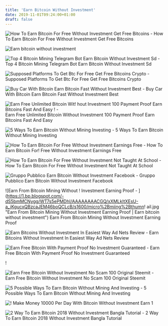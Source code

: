 ```yaml
---
title: 'Earn Bitcoin Without Investment'
date: 2019-11-01T09:24:00+01:00
draft: false
---
```


![How To Earn Bitcoin For Free Without Investment Get Free Bitcoins - ](https://i.gr-assets.com/images/S/compressed.photo.goodreads.com/books/1562683460l/46816089._SY475_.jpg "How To Earn Bitcoin For Free Without Investment Get Free Bitcoins | Earn bitcoin without investment") How To Earn Bitcoin For Free Without Investment Get Free Bitcoins

![Earn bitcoin without investment](https://i.ytimg.com/vi/Y6c8gU2QZ38/maxresdefault.jpg "Earn bitcoin without investment") 

![Top 4 Bitcoin Mining Telegram Bot Earn Bitcoin Without Investment Sd - ](https://upcrypto.org/wp-content/uploads/2019/05/top-4-bitcoin-mining-telegram-bot-earn-bitcoin-without-investment-sd-reza-tube-bangla.jpg "Top 4 Bitcoin Mining Telegram Bot Earn Bitcoin Without Investment Sd | Earn bitcoin without investme!   nt") Top 4 Bitcoin Mining Telegram Bot Earn Bitcoin Without Investment Sd

![Supposed Platforms To Get Btc For Free Get Free Bitcoins Crypto - ](https://www.cryptopostgazette.com/wp-content/uploads/2018/09/bitcoin.jpg "Supposed Platforms To Get Btc For Free Get Free Bitcoins Crypto | Earn bitcoin without investment") Supposed Platforms To Get Btc For Free Get Free Bitcoins Crypto

![Buy Car With Bitcoin Earn Bitcoin Fast Without Investment Best - ](https://i.pinimg.com/736x/38/aa/47/38aa4758d9a27c0022c0ead3867ffffc.jpg "Buy Car With Bitcoin Earn Bitcoin Fast Without Investment Best | Earn bitcoin without investment") Buy Car With Bitcoin Earn Bitcoin Fast Without Investment Best

![Earn Free Unlimited Bitcoin Wit!   hout Investment 100 Payment Proof Earn Bitcoins Fast And Easy !   - ](https://i.ytimg.com/vi/ZhBPghf2v34/maxresdefault.jpg "Earn Free Unlimited Bitcoin Without Investment 100 Payment Proof Earn Bitcoins Fast And Easy | Earn bitcoin without investment") Earn Free Unlimited Bitcoin Without Investment 100 Payment Proof Earn Bitcoins Fast And Easy

![5 Ways To Earn Bitcoin Without Mining Investing - ](https://u.today/sites/default/files/styles/1200x/public/2019-05/5%20Ways%20to%20Earn%20Bitcoin%20Without%20Mining%20%26%20Investing.jpg?itok=rxg8e5Db "5 Ways To Earn Bitcoin Without Mining Investing | Earn bitcoin without investment") 5 Ways To Earn Bitcoin Without Mining Investing

![How To Earn Bitcoin For Free Without Investment Earnings Free - ](https://i.pinimg.com/originals/0e/ba/2a/0eba2a27f265aff308e828cb61ac7d83.png "How To Earn Bitcoin For Free Without Investment Earnings Free | Earn bitcoin without investment") How To Earn Bitcoin For! Free Without Investment Earnings Free

![How To Earn Bitcoin For Free Without Investment Not Taught At School - ](https://nottaughtatschool.co.uk/wp-content/uploads/2018/02/How-to-earn-bitcoin-for-free..png "How To Earn Bitcoin For Free Without Investment Not Taught At School | Earn bitcoin without investment") How To Earn Bitcoin For Free Without Investment Not Taught At School

![Gruppo Pubblico Earn Bitcoin Without Investment Facebook - ](https://lookaside.fbsbx.com/lookaside/crawler/media/?media_id=1008741489325973 "Gruppo Pubblico Earn Bitcoin Without Investment Facebook | Earn bitcoin without investment") Gruppo Pubblico Earn Bitcoin Without Investment Facebook

![Earn From Bitcoin Mining Without !   Investment Earning Proof - ](https://1.bp.blogspot.com/-dS5bmMCNygg/WT7s5ePMDhI/AAAAAAAACGQ/xXMLkItXEsU-a_jKgucxQBzcaJEM46boQCLcB/s1600/micro%2Bmiing%2Bthumn!   ail.jpg "Earn From Bitcoin Mining Without Investment Earning Proof | Earn bitcoin without investment") Earn From Bitcoin Mining Without Investment Earning Proof

![Earn Bitcoins Without Investment In Easiest Way Ad Nets Review - ](https://i0.wp.com/adnetsreview.com/wp-content/uploads/2018/03/bitcoin-digital-currency.jpg?fit=1000%2C612&ssl=1 "Earn Bitcoins Without Investment In Easiest Way Ad Nets Review | Earn bitcoin without investment") Earn Bitcoins Without Investment In Easiest Way Ad Nets Review

![Earn Free Bitcoin With Payment Proof No Investment Guaranteed - ](http://how-to-make-all.com/uploads/thumbs/e312af431-1.jpg "Earn Free Bitcoin With Payment Proof No Investment Guaranteed | Earn bitcoin without investment") Earn Free Bitcoin With Payment Proof No Investment Guaranteed

!

![Earn Free Bitcoin Without Investment No Scam 100 Original Steemit - ](https://steemitimages.com/DQmX1RRTB5ZVGne3NF6Xb4nsW99tajtH7bRLNUapWQtcaXp/2017-06-25.png "Earn Free Bitcoin Without Investment No Scam 100 Original Steemit | Earn bitcoin without investment") Earn Free Bitcoin Without Investment No Scam 100 Original Steemit

![5 Possible Ways To Earn Bitcoin Without Mining And Investing - ](https://cryptocomes.com/sites/default/files/styles/1600x900/public/2019-07/29.%205%20Ways%20to%20Earn%20Bitcoin%20Without%20Mining%20%26%20Investing.jpg?itok=838K8l-U "5 Possible Ways To Earn Bitcoin Without Mining And Investing | Earn bitcoin without investment") 5 Possible Ways To Earn Bitcoin Without Mining And Investing

![!](https://taxtwerk.com/wp-content/uploads/2018/12/hqdefault-32.jpg) Make Money 10000 Per Day With Bitcoin Without Investment Earn 1

![2 Way To Earn Bitcoin 2018 Without Investment Bangla Tutorial - ](https://i.ytimg.com/vi/3yZy4LWYLA8/maxresdefault.jpg "2 Way To Earn Bitcoin 2018 Without Investment Bangla Tutorial | Earn bitcoin without investment") 2 Way To Earn Bitcoin 2018 Without Investment Bangla Tutorial